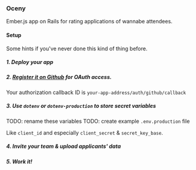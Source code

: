 ### Oceny

Ember.js app on Rails for rating applications of wannabe attendees.

#### Setup

Some hints if you've never done this kind of thing before.

##### 1. Deploy your app

##### 2. [Register it on Github](https://github.com/settings/applications) for OAuth access.

Your authorization callback ID is `your-app-address/auth/github/callback`

##### 3. Use `dotenv` or `dotenv-production` to store secret variables

TODO: rename these variables
TODO: create example `.env.production` file

Like `client_id` and especially `client_secret` & `secret_key_base`.

##### 4. Invite your team & upload applicants' data

##### 5. Work it!
